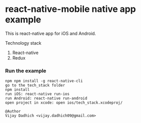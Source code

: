 react-native-mobile native app example
=====================

This is react-native app for iOS and Android. 


Technology stack
1.	React-native
2.	Redux


### Run the example

```
npm npm install -g react-native-cli
go to the tech_stack folder
npm install
run iOS: react-native run-ios
run Android: react-native run-android
open project in xcode: open ios/tech_stack.xcodeproj/

@Author
Vijay Dadhich <vijay.dadhich09@gmail.com>
